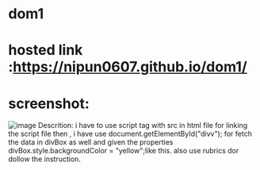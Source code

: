# dom1
# hosted link :https://nipun0607.github.io/dom1/
# screenshot:
![image](https://github.com/nipun0607/dom1/assets/126556793/221725b1-a006-4f3d-a5b0-36413e65a49d)
Descrition:
i have to use script tag with src in html file for linking the script file then ,
i have use document.getElementById("divv"); for fetch the data in divBox as well and given the properties 
divBox.style.backgroundColor = "yellow";like this.
also use rubrics dor dollow the instruction.
